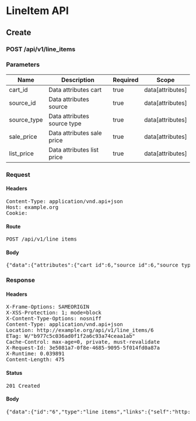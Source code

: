 # LineItem API

## Create

### POST /api/v1/line_items

### Parameters

| Name | Description | Required | Scope |
|------|-------------|----------|-------|
| cart_id | Data attributes cart | true | data[attributes] |
| source_id | Data attributes source | true | data[attributes] |
| source_type | Data attributes source type | true | data[attributes] |
| sale_price | Data attributes sale price | true | data[attributes] |
| list_price | Data attributes list price | true | data[attributes] |

### Request

#### Headers

<pre>Content-Type: application/vnd.api+json
Host: example.org
Cookie: </pre>

#### Route

<pre>POST /api/v1/line_items</pre>

#### Body

<pre>{"data":{"attributes":{"cart_id":6,"source_id":6,"source_type":"Item","sale_price":1.0,"list_price":1.0},"type":"line_items"}}</pre>

### Response

#### Headers

<pre>X-Frame-Options: SAMEORIGIN
X-XSS-Protection: 1; mode=block
X-Content-Type-Options: nosniff
Content-Type: application/vnd.api+json
Location: http://example.org/api/v1/line_items/6
ETag: W/&quot;b977c5c036ad0f1f2a6c93a74ceaa1ab&quot;
Cache-Control: max-age=0, private, must-revalidate
X-Request-Id: 3e5081a7-0f8e-4685-9095-5f014fd0a87a
X-Runtime: 0.039891
Content-Length: 475</pre>

#### Status

<pre>201 Created</pre>

#### Body

<pre>{"data":{"id":"6","type":"line_items","links":{"self":"http://example.org/api/v1/line_items/6"},"attributes":{"cart_id":6,"sale_price":"1.0","list_price":"1.0","quantity":null,"created_at":"2017-07-25T14:34:51.553Z","updated_at":"2017-07-25T14:34:51.553Z","source_id":6,"source_type":"Item","source_sku":"IMASKU"},"relationships":{"cart":{"links":{"self":"http://example.org/api/v1/line_items/6/relationships/cart","related":"http://example.org/api/v1/line_items/6/cart"}}}}}</pre>

